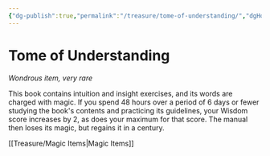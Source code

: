 ```yaml
---
{"dg-publish":true,"permalink":"/treasure/tome-of-understanding/","dgHomeLink":false,"dgPassFrontmatter":true}
---
```



# Tome of Understanding

*Wondrous item, very rare*

This book contains intuition and insight exercises, and its words are charged with magic. If you spend 48 hours over a period of 6 days or fewer studying the book's contents and practicing its guidelines, your Wisdom score increases by 2, as does your maximum for that score. The manual then loses its magic, but regains it in a century.


[[Treasure/Magic Items|Magic Items]]